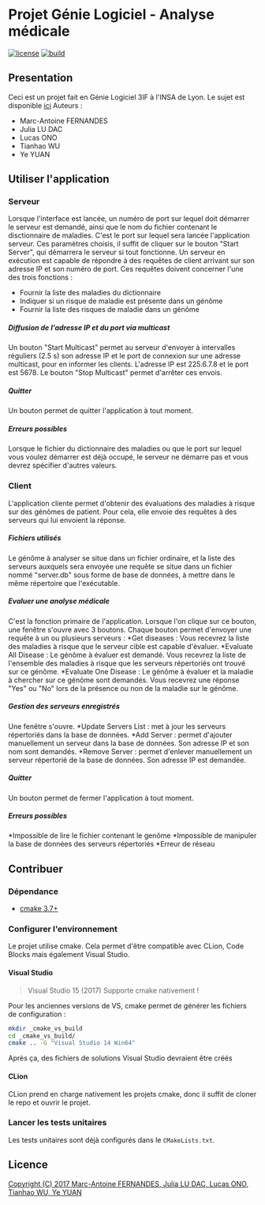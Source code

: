 # Projet Génie Logiciel - Analyse médicale

[![license](https://img.shields.io/github/license/Embraser01/INSA-GL-Analyse-medicale.svg)](./LICENSE.md)
[![build](https://api.travis-ci.org/Embraser01/INSA-GL-Analyse-medicale.svg?branch=prod)](https://travis-ci.org/Embraser01/INSA-GL-Analyse-medicale)

## Presentation
  Ceci est un projet fait en Génie Logiciel 3IF à l'INSA de Lyon. Le sujet est disponible [ici](./doc/sujet.pdf)
  Auteurs :
*    Marc-Antoine FERNANDES
*    Julia LU DAC
*    Lucas ONO
*    Tianhao WU
*    Ye YUAN

## Utiliser l'application

### Serveur
Lorsque l'interface est lancée, un numéro de port sur lequel doit démarrer le serveur est demandé, ainsi que le nom du fichier contenant le disctionnaire de maladies. C'est le port sur lequel sera lancée l'application serveur. Ces paramètres choisis, il suffit de cliquer sur le bouton "Start Server", qui démarrera le serveur si tout fonctionne.
Un serveur en exécution est capable de répondre à des requêtes de client arrivant sur son adresse IP et son numéro de port. Ces requêtes doivent concerner l'une des trois fonctions : 
* Fournir la liste des maladies du dictionnaire
* Indiquer si un risque de maladie est présente dans un génôme
* Fournir la liste des risques de maladie dans un génôme

##### Diffusion de l'adresse IP et du port via multicast
Un bouton "Start Multicast" permet au serveur d'envoyer à intervalles réguliers (2.5 s) son adresse IP et le port de connexion sur une adresse multicast, pour en informer les clients. L'adresse IP est 225.6.7.8 et le port est 5678.
Le bouton "Stop Multicast" permet d'arrêter ces envois.

##### Quitter
Un bouton permet de quitter l'application à tout moment.

##### Erreurs possibles 
Lorsque le fichier du dictionnaire des maladies ou que le port sur lequel vous voulez démarrer est déjà occupé, le serveur ne démarre pas et vous devrez spécifier d'autres valeurs.

### Client
L'application cliente permet d'obtenir des évaluations des maladies à risque sur des génômes de patient. Pour cela, elle envoie des requêtes à des serveurs qui lui envoient la réponse.

##### Fichiers utilisés
Le génôme à analyser se situe dans un fichier ordinaire, et la liste des serveurs auxquels sera envoyée une requête se situe dans un fichier nommé "server.db" sous forme de base de données, à mettre dans le même répertoire que l'exécutable.

##### Evaluer une analyse médicale
C'est la fonction primaire de l'application. Lorsque l'on clique sur ce bouton, une fenêtre s'ouvre avec 3 boutons. Chaque bouton permet d'envoyer une requête à un ou plusieurs serveurs :
*Get diseases : Vous recevrez la liste des maladies à risque que le serveur cible est capable d'évaluer.
*Evaluate All Disease : Le génôme à évaluer est demandé. Vous recevrez la liste de l'ensemble des maladies à risque que les serveurs répertoriés ont trouvé sur ce génôme.
*Evaluate One Disease : Le génôme à évaluer et la maladie à chercher sur ce génôme sont demandés. Vous recevrez une réponse "Yes" ou "No" lors de la présence ou non de la maladie sur le génôme.

##### Gestion des serveurs enregistrés
Une fenêtre s'ouvre. 
*Update Servers List : met à jour les serveurs répertoriés dans la base de données. 
*Add Server : permet d'ajouter manuellement un serveur dans la base de données. Son adresse IP et son nom sont demandés. 
*Remove Server : permet d'enlever manuellement un serveur répertorié de la base de données. Son adresse IP est demandée. 

##### Quitter
Un bouton permet de fermer l'application à tout moment.

##### Erreurs possibles 
*Impossible de lire le fichier contenant le genôme
*Impossible de manipuler la base de données des serveurs répertoriés
*Erreur de réseau 

## Contribuer

### Dépendance

* [cmake 3.7+](https://cmake.org/)

### Configurer l'environnement

Le projet utilise cmake. Cela permet d'être compatible avec CLion, 
Code Blocks mais également Visual Studio.

#### Visual Studio

> Visual Studio 15 (2017) Supporte cmake nativement !

Pour les anciennes versions de VS, cmake permet de générer les fichiers de configuration :
```bash
mkdir _cmake_vs_build
cd _cmake_vs_build/
cmake .. -G "Visual Studio 14 Win64"
```

Après ça, des fichiers de solutions Visual Studio devraient être créés

#### CLion

CLion prend en charge nativement les projets cmake,
donc il suffit de cloner le repo et ouvrir le projet.


### Lancer les tests unitaires

Les tests unitaires sont déjà configurés dans le `CMakeLists.txt`.

## Licence

[Copyright (C) 2017  Marc-Antoine FERNANDES, 
Julia LU DAC, Lucas ONO, Tianhao WU, Ye YUAN](./LICENSE.md)
